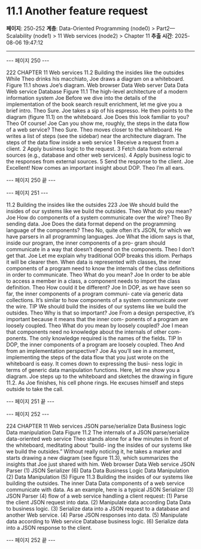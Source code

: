 # 11.1 Another feature request

**페이지**: 250-252
**계층**: Data-Oriented Programming (node0) > Part2—Scalability (node1) > 11 Web services (node2) > Chapter 11
**추출 시간**: 2025-08-06 19:47:12

---


--- 페이지 250 ---

222 CHAPTER 11 Web services
11.2 Building the insides like the outsides
While Theo drinks his macchiato, Joe draws a diagram on a whiteboard. Figure 11.1 shows
Joe’s diagram.
Web browser
Data
Web server
Data Data
Web service Database Figure 11.1 The high-level architecture
of a modern information system
Joe Before we dive into the details of the implementation of the book search result
enrichment, let me give you a brief intro.
Theo Sure.
Joe takes a sip of his espresso. He then points to the diagram (figure 11.1) on the whiteboard.
Joe Does this look familiar to you?
Theo Of course!
Joe Can you show me, roughly, the steps in the data flow of a web service?
Theo Sure.
Theo moves closer to the whiteboard. He writes a list of steps (see the sidebar) near the
architecture diagram.
The steps of the data flow inside a web service
1 Receive a request from a client.
2 Apply business logic to the request.
3 Fetch data from external sources (e.g., database and other web services).
4 Apply business logic to the responses from external sources.
5 Send the response to the client.
Joe Excellent! Now comes an important insight about DOP.
Theo I’m all ears.

--- 페이지 250 끝 ---


--- 페이지 251 ---

11.2 Building the insides like the outsides 223
Joe We should build the insides of our systems like we build the outsides.
Theo What do you mean?
Joe How do components of a system communicate over the wire?
Theo By sending data.
Joe Does the data format depend on the programming language of the components?
Theo No, quite often it’s JSON, for which we have parsers in all programming
languages.
Joe What the idiom says is that, inside our program, the inner components of a pro-
gram should communicate in a way that doesn’t depend on the components.
Theo I don’t get that.
Joe Let me explain why traditional OOP breaks this idiom. Perhaps it will be
clearer then. When data is represented with classes, the inner components of
a program need to know the internals of the class definitions in order to
communicate.
Theo What do you mean?
Joe In order to be able to access a member in a class, a component needs to import
the class definition.
Theo How could it be different?
Joe In DOP, as we have seen so far, the inner components of a program communi-
cate via generic data collections. It’s similar to how components of a system
communicate over the wire.
TIP We should build the insides of our systems like we build the outsides.
Theo Why is that so important?
Joe From a design perspective, it’s important because it means that the inner com-
ponents of a program are loosely coupled.
Theo What do you mean by loosely coupled?
Joe I mean that components need no knowledge about the internals of other com-
ponents. The only knowledge required is the names of the fields.
TIP In DOP, the inner components of a program are loosely coupled.
Theo And from an implementation perspective?
Joe As you’ll see in a moment, implementing the steps of the data flow that you
just wrote on the whiteboard is easy. It comes down to expressing the busi-
ness logic in terms of generic data manipulation functions. Here, let me
show you a diagram.
Joe steps up to the whiteboard and sketches the drawing in figure 11.2. As Joe finishes, his
cell phone rings. He excuses himself and steps outside to take the call.

--- 페이지 251 끝 ---


--- 페이지 252 ---

224 CHAPTER 11 Web services
JSON parse/serialize
Data
Business logic
Data manipulation
Data
Figure 11.2 The internals of a
JSON parse/serialize
data-oriented web service
Theo stands alone for a few minutes in front of the whiteboard, meditating about “build-
ing the insides of our systems like we build the outsides.” Without really noticing it, he
takes a marker and starts drawing a new diagram (see figure 11.3), which summarizes the
insights that Joe just shared with him.
Web browser
Data
Web service
JSON Parser (1) JSON Serializer (6)
Data Data
Business Logic
Data Manipulation (2) Data Manipulation (5)
Figure 11.3 Building the insides of our
systems like building the outsides. The inner
Data Data components of a web service communicate
with data. As an example, here is a typical
JSON Serializer (3) JSON Parser (4) flow of a web service handling a client
request: (1) Parse the client JSON request
into data. (2) Manipulate data according
Data Data to business logic. (3) Serialize data into a
JSON request to a database and another
Web service. (4) Parse JSON responses into
data. (5) Manipulate data according to
Web service Database business logic. (6) Serialize data into a
JSON response to the client.

--- 페이지 252 끝 ---
